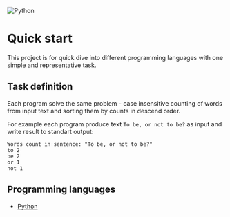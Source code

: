 ![Python](https://github.com/ravil23/quickstart/workflows/python/badge.svg)

# Quick start
This project is for quick dive into different programming languages with one simple and representative task.

## Task definition
Each program solve the same problem - case insensitive counting of words from input text and sorting them by counts in descend order.

For example each program produce text `To be, or not to be?` as input and write result to standart output:
```
Words count in sentence: "To be, or not to be?"
to 2
be 2
or 1
not 1
```

## Programming languages
- [Python](https://github.com/ravil23/quickstart/tree/master/python)
